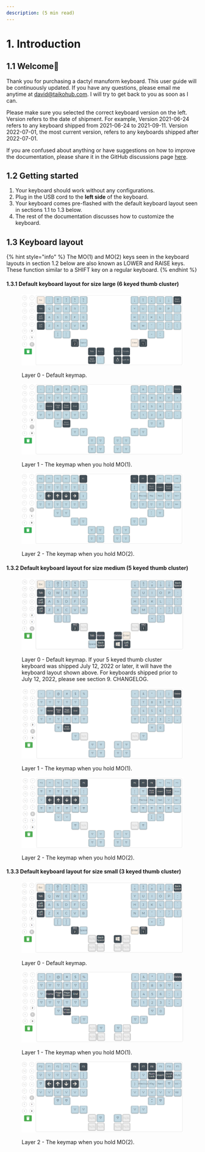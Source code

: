 ```yaml
---
description: (5 min read)
---
```


# 1. Introduction

## 1.1 Welcome👋

Thank you for purchasing a dactyl manuform keyboard. This user guide will be continuously updated. If you have any questions, please email me anytime at david@taikohub.com. I will try to get back to you as soon as I can.

Please make sure you selected the correct keyboard version on the left. Version refers to the date of shipment. For example, Version 2021-06-24 refers to any keyboard shipped from 2021-06-24 to 2021-09-11. Version 2022-07-01, the most current version, refers to any keyboards shipped after 2022-07-01.

If you are confused about anything or have suggestions on how to improve the documentation, please share it in the GitHub discussions page [here](https://github.com/taikohub/dactyl-manuform-documentation/discussions/categories/general).



## 1.2 Getting started

1. Your keyboard should work without any configurations.&#x20;
2. Plug in the USB cord to the **left side** of the keyboard.&#x20;
3. Your keyboard comes pre-flashed with the default keyboard layout seen in sections 1.1 to 1.3 below.
4. The rest of the documentation discusses how to customize the keyboard.



## 1.3 Keyboard layout

{% hint style="info" %}
The MO(1) and MO(2) keys seen in the keyboard layouts in section 1.2 below are also known as LOWER and RAISE keys. These function similar to a SHIFT key on a regular keyboard.
{% endhint %}



#### 1.3.1 Default keyboard layout for size large (6 keyed thumb cluster)

<figure><img src=".gitbook/assets/Screenshot from 2021-06-24 21-58-42.png" alt="taikohub-dactyl-manuform-keyboard-with-six-keyed-thumb-cluster-keyboard-layout-base-layer"><figcaption><p>Layer 0 - Default keymap.</p></figcaption></figure>

<figure><img src=".gitbook/assets/Screenshot from 2021-06-24 21-59-05.png" alt="taikohub-dactyl-manuform-keyboard-with-six-keyed-thumb-cluster-keyboard-layout-lower-layer"><figcaption><p>Layer 1 - The keymap when you hold MO(1).</p></figcaption></figure>

<figure><img src=".gitbook/assets/Screenshot from 2021-06-24 21-59-24.png" alt="taikohub-dactyl-manuform-keyboard-with-six-keyed-thumb-cluster-keyboard-layout-raised-layer"><figcaption><p>Layer 2 - The keymap when you hold MO(2).</p></figcaption></figure>



#### 1.3.2 Default keyboard layout for size medium (5 keyed thumb cluster)

<figure><img src=".gitbook/assets/five_layer_0.jpg" alt="taikohub-dactyl-manuform-keyboard-with-five-keyed-thumb-cluster-keyboard-layout-base-layer"><figcaption><p>Layer 0 - Default keymap. If your 5 keyed thumb cluster keyboard was shipped July 12, 2022 or later, it will have the keyboard layout shown above. For keyboards shipped prior to July 12, 2022, please see section 9. CHANGELOG.</p></figcaption></figure>

<figure><img src=".gitbook/assets/five_layer_1.png" alt="taikohub-dactyl-manuform-keyboard-with-five-keyed-thumb-cluster-keyboard-layout-lower-layer"><figcaption><p>Layer 1 - The keymap when you hold MO(1).</p></figcaption></figure>

<figure><img src=".gitbook/assets/five_layer_2.png" alt="taikohub-dactyl-manuform-keyboard-with-five-keyed-thumb-cluster-keyboard-layout-raised-layer"><figcaption><p>Layer 2 - The keymap when you hold MO(2).</p></figcaption></figure>



#### 1.3.3 Default keyboard layout for size small (3 keyed thumb cluster)

<figure><img src=".gitbook/assets/layer0.png" alt="taikohub-dactyl-manuform-keyboard-with-three-keyed-thumb-cluster-keyboard-layout-base-layer"><figcaption><p>Layer 0 - Default keymap.</p></figcaption></figure>

<figure><img src=".gitbook/assets/layer1.png" alt="taikohub-dactyl-manuform-keyboard-with-three-keyed-thumb-cluster-keyboard-layout-lower-layer"><figcaption><p>Layer 1 - The keymap when you hold MO(1).</p></figcaption></figure>

<figure><img src=".gitbook/assets/layer2.png" alt="taikohub-dactyl-manuform-keyboard-with-three-keyed-thumb-cluster-keyboard-layout-raised-layer"><figcaption><p>Layer 2 - The keymap when you hold MO(2).</p></figcaption></figure>
